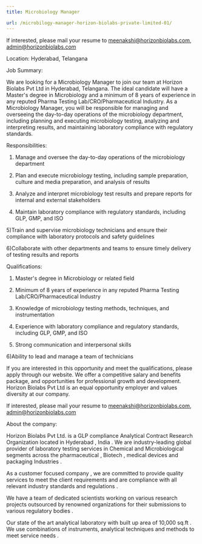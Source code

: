 ```yaml
---
title: Microbiology Manager

url: /microbilogy-manager-horizon-biolabs-private-limited-01/
---
```


If interested, please mail your resume to
meenakshi@horizonbiolabs.com, admin@horizonbiolabs.com


Location: Hyderabad, Telangana


Job Summary:

We are looking for a Microbiology Manager to join our team at Horizon Biolabs Pvt Ltd in Hyderabad, Telangana. The ideal candidate will have a Master's degree in Microbiology and a minimum of 8 years of experience in any reputed Pharma Testing Lab/CRO/Pharmaceutical Industry. As a Microbiology Manager, you will be responsible for managing and overseeing the day-to-day operations of the microbiology department, including planning and executing microbiology testing, analyzing and interpreting results, and maintaining laboratory compliance with regulatory standards.

Responsibilities:

1) Manage and oversee the day-to-day operations of the microbiology department

2) Plan and execute microbiology testing, including sample preparation, culture and media preparation, and analysis of results

3) Analyze and interpret microbiology test results and prepare reports for internal and external stakeholders

4) Maintain laboratory compliance with regulatory standards, including GLP, GMP, and ISO

5)Train and supervise microbiology technicians and ensure their compliance with laboratory protocols and safety guidelines

6)Collaborate with other departments and teams to ensure timely delivery of testing results and reports

Qualifications:

1) Master's degree in Microbiology or related field

2) Minimum of 8 years of experience in any reputed Pharma Testing Lab/CRO/Pharmaceutical Industry

3) Knowledge of microbiology testing methods, techniques, and instrumentation

4) Experience with laboratory compliance and regulatory standards, including GLP, GMP, and ISO

5) Strong communication and interpersonal skills

6)Ability to lead and manage a team of technicians


If you are interested in this opportunity and meet the qualifications, please apply through our website. We offer a competitive salary and benefits package, and opportunities for professional growth and development. Horizon Biolabs Pvt Ltd is an equal opportunity employer and values diversity at our company.



If interested, please mail your resume to
meenakshi@horizonbiolabs.com, admin@horizonbiolabs.com

About the company: 

Horizon Biolabs Pvt Ltd. is a GLP compliance Analytical Contract Research Organization located in Hyderabad , India . We are industry-leading global provider of laboratory testing services in Chemical and Microbiological segments across the pharmaceutical , Biotech , medical devices and packaging Industries .

As a customer focused company , we are committed to provide quality services to meet the client requirements and are compliance with all relevant industry standards and regulations .

We have a team of dedicated scientists working on various research projects outsourced by renowned organizations for their submissions to various regulatory bodies .

Our state of the art analytical laboratory with built up area of 10,000 sq.ft . We use combinations of instruments, analytical techniques and methods to meet service needs . 
